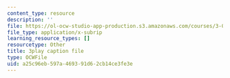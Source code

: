 ```yaml
---
content_type: resource
description: ''
file: https://ol-ocw-studio-app-production.s3.amazonaws.com/courses/3-021j-introduction-to-modeling-and-simulation-spring-2012/a25c96eb597a469391d62cb14ce3fe3e_HkoxlFUerR0.srt
file_type: application/x-subrip
learning_resource_types: []
resourcetype: Other
title: 3play caption file
type: OCWFile
uid: a25c96eb-597a-4693-91d6-2cb14ce3fe3e
---
```

